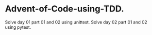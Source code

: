 # Advent-of-Code-using-TDD.
Solve day 01 part 01 and 02 using unittest. Solve day 02 part 01 and 02 using pytest.

